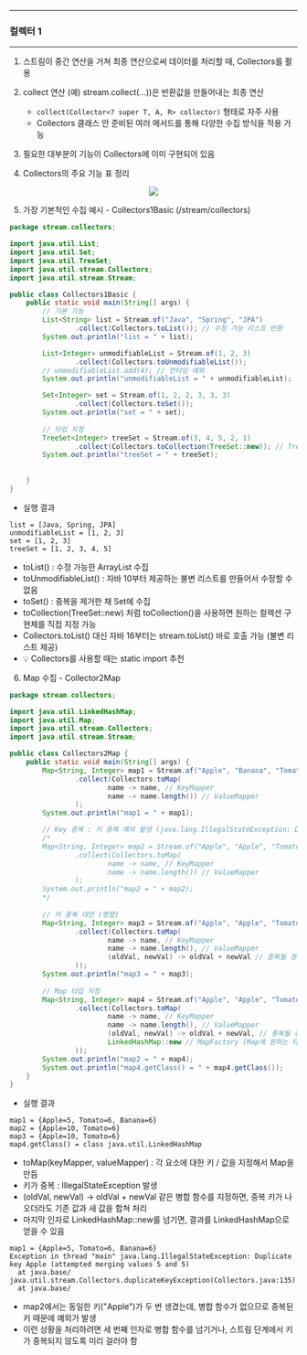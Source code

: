 -----
### 컬렉터 1
-----
1. 스트림이 중간 연산을 거쳐 최종 연산으로써 데이터를 처리할 때, Collectors를 활용
2. collect 연산 (예) stream.collect(...))은 반환값을 만들어내는 최종 연산
   - ```collect(Collector<? super T, A, R> collector)``` 형태로 자주 사용
   - Collectors 클래스 안 준비된 여러 메서드를 통해 다양한 수집 방식을 적용 가능

3. 필요한 대부분의 기능이 Collectors에 이미 구현되어 있음
4. Collectors의 주요 기능 표 정리
<div align="center">
<img src="https://github.com/user-attachments/assets/279523cc-19df-436e-bd9c-55070cc671ea">
</div>

5. 가장 기본적인 수집 예시 - Collectors1Basic (/stream/collectors)
```java
package stream.collectors;

import java.util.List;
import java.util.Set;
import java.util.TreeSet;
import java.util.stream.Collectors;
import java.util.stream.Stream;

public class Collectors1Basic {
    public static void main(String[] args) {
        // 기본 기능
        List<String> list = Stream.of("Java", "Spring", "JPA")
                .collect(Collectors.toList()); // 수정 가능 리스트 반환
        System.out.println("list = " + list);

        List<Integer> unmodifiableList = Stream.of(1, 2, 3)
                .collect(Collectors.toUnmodifiableList());
        // unmodifiableList.add(4); // 런타임 예외 
        System.out.println("unmodifiableList = " + unmodifiableList);

        Set<Integer> set = Stream.of(1, 2, 2, 3, 3, 3)
                .collect(Collectors.toSet());
        System.out.println("set = " + set);
        
        // 타입 지정
        TreeSet<Integer> treeSet = Stream.of(3, 4, 5, 2, 1)
                .collect(Collectors.toCollection(TreeSet::new)); // TreeSet : 정렬 상태 유지
        System.out.println("treeSet = " + treeSet);
        
        
    }
}
```
  - 실행 결과
```
list = [Java, Spring, JPA]
unmodifiableList = [1, 2, 3]
set = [1, 2, 3]
treeSet = [1, 2, 3, 4, 5]
```
  - toList() : 수정 가능한 ArrayList 수집
  - toUnmodifiableList() : 자바 10부터 제공하는 불변 리스트를 만들어서 수정할 수 없음
  - toSet() : 중복을 제거한 채 Set에 수집
  - toCollection(TreeSet::new) 처럼 toCollection()을 사용하면 원하는 컬렉션 구현체를 직접 지정 가능
  - Collectors.toList() 대신 자바 16부터는 stream.toList() 바로 호출 가능 (불변 리스트 제공)
  - 💡 Collectors를 사용할 때는 static import 추천

6. Map 수집 - Collector2Map
```java
package stream.collectors;

import java.util.LinkedHashMap;
import java.util.Map;
import java.util.stream.Collectors;
import java.util.stream.Stream;

public class Collectors2Map {
    public static void main(String[] args) {
        Map<String, Integer> map1 = Stream.of("Apple", "Banana", "Tomato")
                .collect(Collectors.toMap(
                        name -> name, // KeyMapper
                        name -> name.length()) // ValueMapper
                );
        System.out.println("map1 = " + map1);

        // Key 중복 : 키 중복 예외 발생 (java.lang.IllegalStateException: Duplicate key)
        /*
        Map<String, Integer> map2 = Stream.of("Apple", "Apple", "Tomato")
                .collect(Collectors.toMap(
                        name -> name, // KeyMapper
                        name -> name.length()) // ValueMapper
                );
        System.out.println("map2 = " + map2); 
        */
        
        // 키 중복 대안 (병합)
        Map<String, Integer> map3 = Stream.of("Apple", "Apple", "Tomato")
                .collect(Collectors.toMap(
                        name -> name, // KeyMapper
                        name -> name.length(), // ValueMapper
                        (oldVal, newVal) -> oldVal + newVal // 중복될 경우 기존 값 + 새 값을 처리하는 mergeFunction
                ));
        System.out.println("map3 = " + map3);
        
        // Map 타입 지정
        Map<String, Integer> map4 = Stream.of("Apple", "Apple", "Tomato")
                .collect(Collectors.toMap(
                        name -> name, // KeyMapper
                        name -> name.length(), // ValueMapper
                        (oldVal, newVal) -> oldVal + newVal, // 중복될 경우 기존 값 + 새 값을 처리하는 mergeFunction
                        LinkedHashMap::new // MapFactory (Map에 원하는 타입 지정 가능)
                ));
        System.out.println("map2 = " + map4);
        System.out.println("map4.getClass() = " + map4.getClass());
    }
}
```

  - 실행 결과
```
map1 = {Apple=5, Tomato=6, Banana=6}
map2 = {Apple=10, Tomato=6}
map3 = {Apple=10, Tomato=6}
map4.getClass() = class java.util.LinkedHashMap
```
  - toMap(keyMapper, valueMapper) : 각 요소에 대한 키 / 값을 지정해서 Map을 만듬
  - 키가 중복 : IllegalStateException 발생
  - (oldVal, newVal) -> oldVal + newVal 같은 병합 함수를 지정하면, 중복 키가 나오더라도 기존 값과 새 값을 합쳐 처리
  - 마지막 인자로 LinkedHashMap::new를 넘기면, 결과를 LinkedHashMap으로 얻을 수 있음
```
map1 = {Apple=5, Tomato=6, Banana=6}
Exception in thread "main" java.lang.IllegalStateException: Duplicate key Apple (attempted merging values 5 and 5)
  at java.base/
java.util.stream.Collectors.duplicateKeyException(Collectors.java:135)
  at java.base/
```
  - map2에서는 동일한 키("Apple")가 두 번 생겼는데, 병합 함수가 없으므로 중복된 키 때문에 예외가 발생
  - 이런 상황을 처리하려면 세 번째 인자로 병합 함수를 넘기거나, 스트림 단계에서 키가 중복되지 않도록 미리 걸러야 함
